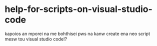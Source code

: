 # help-for-scripts-on-visual-studio-code
kapoios an mporei na me bohthisei pws na kanw create ena neo script mesw tou visual studio code!?
